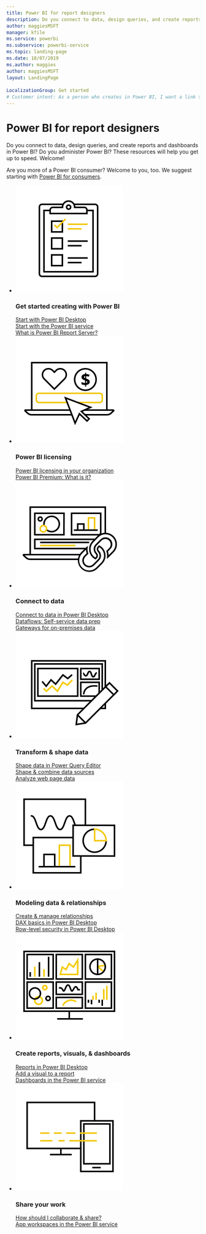 ```yaml
---
title: Power BI for report designers
description: Do you connect to data, design queries, and create reports and dashboards in Power BI? Are you a Power BI admin?
author: maggiesMSFT
manager: kfile
ms.service: powerbi
ms.subservice: powerbi-service
ms.topic: landing-page
ms.date: 10/07/2019
ms.author: maggies
author: maggiesMSFT
layout: LandingPage

LocalizationGroup: Get started
# Customer intent: As a person who creates in Power BI, I want a link to all the parts.
---
```


# Power BI for report designers

Do you connect to data, design queries, and create reports and dashboards in Power BI? Do you administer Power BI? These resources will help you get up to speed. Welcome!

Are you more of a Power BI consumer? Welcome to you, too. We suggest starting with [Power BI for consumers](consumer/power-bi-consumer-landing.md).

<ul class="panelContent cardsF"> 
            <li> 
                  <div class="cardSize"> 
                        <div class="cardPadding"> 
                              <div class="card"> 
                                    <div class="cardImageOuter">
                                          <div class="cardImage">
                                                <img alt="Get started creating with Power BI" src="media/power-bi-creator-landing/power-bi-designer-get-started.svg" data-linktype="relative-path">
                                          </div>
                                    </div>
                                    <div class="cardText"> 
                                          <h3>Get started creating with Power BI</h3> 
                                          <p></p>
                                               <a href="desktop-what-is-desktop.md">Start with Power BI Desktop</a><br/> 
                                               <a href="designer/power-bi-overview.md">Start with the Power BI service</a><br/> 
                                               <a href="report-server/get-started.md">What is Power BI Report Server?</a>
                                    </div> 
                              </div> 
                        </div> 
                  </div> 
            </li>
            <li> 
                  <div class="cardSize"> 
                        <div class="cardPadding"> 
                              <div class="card"> 
                                    <div class="cardImageOuter">
                                          <div class="cardImage">
                                                <img alt="Power BI licensing" src="media/power-bi-creator-landing/power-bi-designer-licensing.svg" data-linktype="relative-path">
                                          </div>
                                    </div>
                                    <div class="cardText"> 
                                          <h3>Power BI licensing</h3> 
                                          <p></p>
                                                <a href="service-admin-licensing-organization.md">Power BI licensing in your organization</a><br/> 
                                                <a href="service-premium-what-is.md">Power BI Premium: What is it?</a> 
                                    </div> 
                              </div> 
                        </div> 
                  </div> 
            </li>
            <li> 
                  <div class="cardSize"> 
                        <div class="cardPadding"> 
                              <div class="card"> 
                                    <div class="cardImageOuter">
                                          <div class="cardImage">
                                                <img alt="Connect to data with Power BI" src="media/power-bi-creator-landing/power-bi-designer-connect-data.svg" data-linktype="relative-path">
                                          </div>
                                    </div>
                                    <div class="cardText"> 
                                          <h3>Connect to data</h3> 
                                          <p></p>
                                                <a href="desktop-quickstart-connect-to-data.md">Connect to data in Power BI Desktop </a><br/> 
                                                <a href="service-dataflows-overview.md">Dataflows: Self-service data prep</a><br/> 
                                                <a href="service-gateway-onprem.md">Gateways for on-premises data</a>
                                    </div> 
                              </div> 
                        </div> 
                  </div> 
            </li>
            <li> 
                  <div class="cardSize"> 
                        <div class="cardPadding"> 
                              <div class="card"> 
                                    <div class="cardImageOuter">
                                          <div class="cardImage">
                                                <img alt="Transform and shape data with Power BI" src="media/power-bi-creator-landing/power-bi-designer-transform-shape-data.svg" data-linktype="relative-path">
                                          </div>
                                    </div>
                                    <div class="cardText"> 
                                          <h3>Transform & shape data</h3> 
                                          <p></p>
                                                <a href="desktop-common-query-tasks.md">Shape data in Power Query Editor</a><br/> 
                                                <a href="desktop-shape-and-combine-data.md">Shape & combine data sources</a><br/> 
                                                <a href="desktop-tutorial-importing-and-analyzing-data-from-a-web-page.md">Analyze web page data</a>
                                    </div> 
                              </div> 
                        </div> 
                  </div> 
            </li>
            <li> 
                  <div class="cardSize"> 
                        <div class="cardPadding"> 
                              <div class="card"> 
                                    <div class="cardImageOuter">
                                          <div class="cardImage">
                                                <img alt="Modeling data and relationships with Power BI" src="media/power-bi-creator-landing/power-bi-designer-modeling-data-relationships.svg" data-linktype="relative-path">
                                          </div>
                                    </div>
                                    <div class="cardText"> 
                                          <h3>Modeling data & relationships</h3> 
                                          <p></p>
                                                <a href="desktop-create-and-manage-relationships.md">Create & manage relationships</a><br/>
                                                <a href="desktop-quickstart-learn-dax-basics.md">DAX basics in Power BI Desktop</a><br/> 
                                                <a href="service-admin-rls.md">Row-level security in Power BI Desktop</a> 
                                    </div> 
                              </div> 
                        </div> 
                  </div> 
            </li>
            <li> 
                  <div class="cardSize"> 
                        <div class="cardPadding"> 
                              <div class="card"> 
                                    <div class="cardImageOuter">
                                          <div class="cardImage">
                                                <img alt="Create reports, visuals, and dashboards with Power BI" src="media/power-bi-creator-landing/power-bi-designer-create-reports-visuals-dashboards.svg" data-linktype="relative-path">
                                          </div>
                                    </div>
                                    <div class="cardText"> 
                                          <h3>Create reports, visuals, & dashboards</h3> 
                                          <p></p>
                                                <a href="desktop-report-view.md">Reports in Power BI Desktop</a><br/> 
                                                <a href="power-bi-report-add-visualizations-i.md">Add a visual to a report</a><br/> 
                                                <a href="service-dashboard-create.md">Dashboards in the Power BI service</a>
                                    </div> 
                              </div> 
                        </div> 
                  </div> 
            </li>
            <li> 
                  <div class="cardSize"> 
                        <div class="cardPadding"> 
                              <div class="card"> 
                                    <div class="cardImageOuter">
                                          <div class="cardImage">
                                                <img alt="Share your work in Power BI" src="media/power-bi-creator-landing/power-bi-designer-share-work.svg" data-linktype="relative-path">
                                          </div>
                                    </div>
                                    <div class="cardText"> 
                                          <h3>Share your work</h3> 
                                          <p></p>
                                                <a href="service-how-to-collaborate-distribute-dashboards-reports.md">How should I collaborate & share?</a><br/>
                                                <a href="service-create-workspaces.md">App workspaces in the Power BI service</a> 
                                    </div> 
                              </div> 
                        </div> 
                  </div> 
            </li>
</ul>



